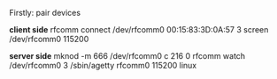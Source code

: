 Firstly:
pair devices


**client side**
    rfcomm connect /dev/rfcomm0 00:15:83:3D:0A:57 3
    screen /dev/rfcomm0 115200


**server side**
    mknod -m 666 /dev/rfcomm0 c 216 0
    rfcomm watch /dev/rfcomm0 3 /sbin/agetty rfcomm0 115200 linux

